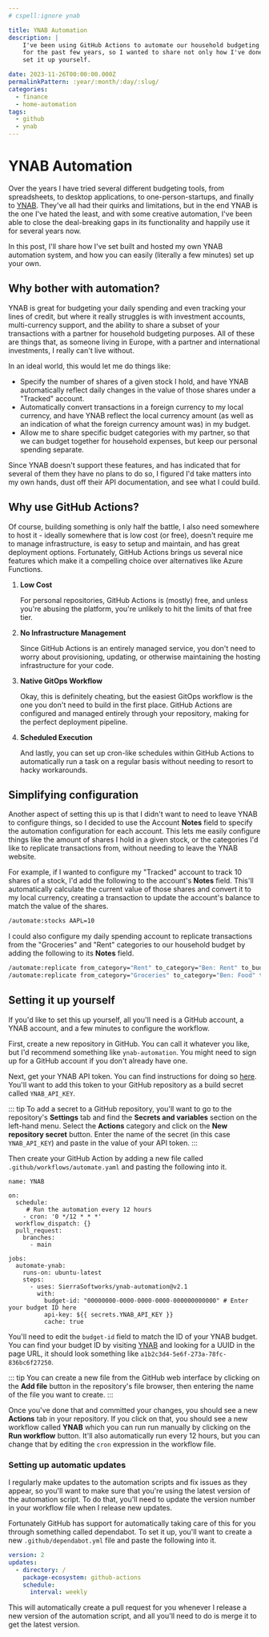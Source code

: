 ```yaml
---
# cspell:ignore ynab

title: YNAB Automation
description: |
    I've been using GitHub Actions to automate our household budgeting and investment tracking
    for the past few years, so I wanted to share not only how I've done it, but also how you can
    set it up yourself.

date: 2023-11-26T00:00:00.000Z
permalinkPattern: :year/:month/:day/:slug/
categories:
  - finance
  - home-automation
tags:
  - github
  - ynab
---
```


# YNAB Automation
Over the years I have tried several different budgeting tools, from spreadsheets, to desktop applications,
to one-person-startups, and finally to [YNAB](https://www.ynab.com). They've all had their quirks and limitations,
but in the end YNAB is the one I've hated the least, and with some creative automation, I've been able to
close the deal-breaking gaps in its functionality and happily use it for several years now.

In this post, I'll share how I've set built and hosted my own YNAB automation system, and how you can
easily (literally a few minutes) set up your own.

<!-- more -->

## Why bother with automation?
YNAB is great for budgeting your daily spending and even tracking your lines of credit, but where it really
struggles is with investment accounts, multi-currency support, and the ability to share a subset of your
transactions with a partner for household budgeting purposes. All of these are things that, as someone living
in Europe, with a partner and international investments, I really can't live without.

In an ideal world, this would let me do things like:

 - Specify the number of shares of a given stock I hold, and have YNAB automatically reflect daily changes in
   the value of those shares under a "Tracked" account.
 - Automatically convert transactions in a foreign currency to my local currency, and have YNAB reflect the
   local currency amount (as well as an indication of what the foreign currency amount was) in my budget.
 - Allow me to share specific budget categories with my partner, so that we can budget together for household
   expenses, but keep our personal spending separate.

Since YNAB doesn't support these features, and has indicated that for several of them they have no plans to do
so, I figured I'd take matters into my own hands, dust off their API documentation, and see what I could build.

## Why use GitHub Actions?
Of course, building something is only half the battle, I also need somewhere to host it - ideally somewhere that
is low cost (or free), doesn't require me to manage infrastructure, is easy to setup and maintain, and has great
deployment options. Fortunately, GitHub Actions brings us several nice features which make it a compelling choice
over alternatives like Azure Functions.

1. **Low Cost**

   For personal repositories, GitHub Actions is (mostly) free, and unless you're abusing the platform, you're
   unlikely to hit the limits of that free tier.

1. **No Infrastructure Management**

   Since GitHub Actions is an entirely managed service, you don't need to worry about provisioning, updating, or
   otherwise maintaining the hosting infrastructure for your code.

1. **Native GitOps Workflow**

   Okay, this is definitely cheating, but the easiest GitOps workflow is the one you don't need to build in the
   first place. GitHub Actions are configured and managed entirely through your repository, making for the perfect
   deployment pipeline.

1. **Scheduled Execution**

   And lastly, you can set up cron-like schedules within GitHub Actions to automatically run a task on a regular
   basis without needing to resort to hacky workarounds.

## Simplifying configuration
Another aspect of setting this up is that I didn't want to need to leave YNAB to configure things, so I decided
to use the Account **Notes** field to specify the automation configuration for each account. This lets me easily
configure things like the amount of shares I hold in a given stock, or the categories I'd like to replicate transactions
from, without needing to leave the YNAB website.

For example, if I wanted to configure my "Tracked" account to track 10 shares of a stock, I'd add the following
to the account's **Notes** field. This'll automatically calculate the current value of those shares and convert it
to my local currency, creating a transaction to update the account's balance to match the value of the shares.

```bash
/automate:stocks AAPL=10
```

I could also configure my daily spending account to replicate transactions from the "Groceries" and "Rent" categories
to our household budget by adding the following to its **Notes** field.

```bash
/automate:replicate from_category="Rent" to_category="Ben: Rent" to_budget="Household" to_account="Ben"
/automate:replicate from_category="Groceries" to_category="Ben: Food" to_budget="Household" to_account="Ben"
```

## Setting it up yourself
If you'd like to set this up yourself, all you'll need is a GitHub account, a YNAB account, and a few minutes to
configure the workflow.

First, create a new repository in GitHub. You can call it whatever you like, but I'd recommend something like
`ynab-automation`. You might need to sign up for a GitHub account if you don't already have one.

Next, get your YNAB API token. You can find instructions for doing so [here](https://api.youneedabudget.com/#personal-access-tokens).
You'll want to add this token to your GitHub repository as a build secret called `YNAB_API_KEY`.

::: tip
To add a secret to a GitHub repository, you'll want to go to the repository's **Settings** tab and find the
**Secrets and variables** section on the left-hand menu. Select the **Actions** category and click on the
**New repository secret** button. Enter the name of the secret (in this case `YNAB_API_KEY`) and paste in
the value of your API token.
:::

Then create your GitHub Action by adding a new file called `.github/workflows/automate.yaml` and pasting the following
into it.

```yaml{6,18}
name: YNAB

on:
  schedule:
     # Run the automation every 12 hours
    - cron: '0 */12 * * *'
  workflow_dispatch: {}
  pull_request:
    branches:
      - main

jobs:
  automate-ynab:
    runs-on: ubuntu-latest
    steps:
      - uses: SierraSoftworks/ynab-automation@v2.1
        with:
          budget-id: "00000000-0000-0000-0000-000000000000" # Enter your budget ID here
          api-key: ${{ secrets.YNAB_API_KEY }}
          cache: true
```

You'll need to edit the `budget-id` field to match the ID of your YNAB budget. You can find your budget ID by visiting
[YNAB](https://app.ynab.com) and looking for a UUID in the page URL, it should look something like `a1b2c3d4-5e6f-273a-78fc-836bc6f27250`.

::: tip
You can create a new file from the GitHub web interface by clicking on the **Add file** button in the repository's
file browser, then entering the name of the file you want to create.
:::

Once you've done that and committed your changes, you should see a new **Actions** tab in your repository. If you
click on that, you should see a new workflow called **YNAB** which you can run run manually by clicking on the
**Run workflow** button. It'll also automatically run every 12 hours, but you can change that by editing the
`cron` expression in the workflow file.

### Setting up automatic updates
I regularly make updates to the automation scripts and fix issues as they appear, so you'll want to make sure
that you're using the latest version of the automation script. To do that, you'll need to update the version
number in your workflow file when I release new updates.

Fortunately GitHub has support for automatically taking care of this for you through something called dependabot.
To set it up, you'll want to create a new `.github/dependabot.yml` file and paste the following into it.

```yaml
version: 2
updates:
  - directory: /
    package-ecosystem: github-actions
    schedule:
      interval: weekly
```

This will automatically create a pull request for you whenever I release a new version of the automation script,
and all you'll need to do is merge it to get the latest version.
